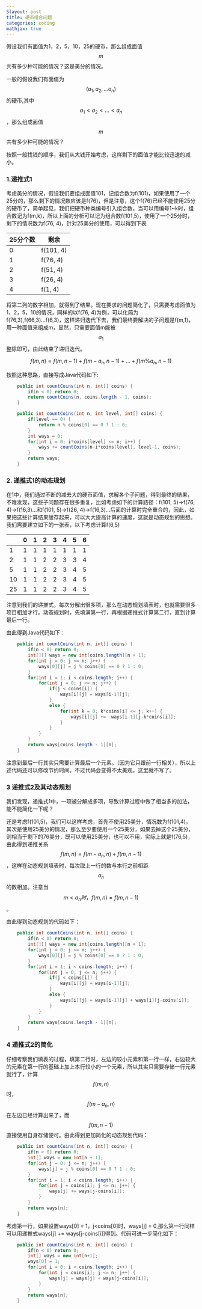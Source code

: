 ```yaml
---
5layout: post
title: 硬币组合问题
categories: coding
mathjax: true
---
```


假设我们有面值为1，2，5，10，25的硬币，那么组成面值$$m$$共有多少种可能的情况？这是美分的情况。

一般的假设我们有面值为$$(a_1,a_2,...a_n)  $$的硬币,其中$$ a_1<a_2<...<a_n$$，那么组成面值$$m$$共有多少种可能的情况？

按照一般找钱的顺序，我们从大钱开始考虑，这样剩下的面值才能比较迅速的减小。

### 1.递推式1

考虑美分的情况，假设我们要组成面值101，记组合数为f(101)，如果使用了一个25分的，那么剩下的情况数应该是f(76)，但是注意，这个f(76)已经不能使用25分的硬币了，简单起见，我们把硬币种类编号引入组合数，当可以用编号1~k时，组合数记为f(m,k)，所以上面的分析可以记为组合数f(101,5)，使用了一个25分时，剩下的情况数为f(76, 4)，针对25美分的使用，可以得到下表

| 25分个数 | 剩余        |
| ----- | --------- |
| 0     | f(101, 4) |
| 1     | f(76, 4)  |
| 2     | f(51, 4)  |
| 3     | f(26, 4)  |
| 4     | f(1, 4)   |

将第二列的数字相加，就得到了结果。现在要求的问题简化了，只需要考虑面值为1，2，5，10的情况，同样的以f(76, 4)为例，可以化简为f(76,3),f(66,3)...f(6,3)，这样递归迭代下去，我们最终要解决的子问题是f(m,1)，用一种面值来组成m，显然，只需要面值m能被$$a_1$$整除即可，由此结束了递归迭代。

$$ f(m, n) = f(m, n-1)  + f(m-a_n, n-1) + ...+f(m\%a_n, n-1)$$

按照这种思路，直接写成Java代码如下:

```java
    public int countCoins(int n, int[] coins) {
        if(n < 0) return 0;
        return countCoins(n, coins.length - 1, coins);
    }

    public int countCoins(int n, int level, int[] coins) {
        if(level == 0) {
            return n % coins[0] == 0 ? 1 : 0;
        }
        int ways = 0;
        for(int i = 0; i*coins[level] <= n; i++) {
            ways += countCoins(n-i*coins[level], level-1, coins);
        }
        return ways;
    }
```

### 2. 递推式1的动态规划

在1中，我们通过不断的减去大的硬币面值，求解各个子问题，得到最终的结果，不难发现，这些子问题存在很多重复，比如考虑如下的计算路径：f(101, 5)->f(76, 4)->f(16,3)...和f(101, 5)->f(26, 4)->f(16,3)...后面的计算时完全重合的，因此，如果把这些计算结果缓存起来，可以大大提高计算的速度，这就是动态规划的思想。我们需要建立如下的一张表，以下考虑计算f(6,5)

|      | 0    | 1    | 2    | 3    | 4    | 5    | 6    |
| ---- | ---- | ---- | ---- | ---- | ---- | ---- | ---- |
| 1    | 1    | 1    | 1    | 1    | 1    | 1    | 1    |
| 2    | 1    | 1    | 2    | 2    | 3    | 3    | 4    |
| 5    | 1    | 1    | 2    | 2    | 3    | 4    | 5    |
| 10   | 1    | 1    | 2    | 2    | 3    | 4    | 5    |
| 25   | 1    | 1    | 2    | 2    | 3    | 4    | 5    |

注意到我们的递推式，每次分解出很多项，那么在动态规划填表时，也就需要很多项目相加才行。动态规划时，先填满第一行，再根据递推式计算第二行，直到计算最后一行。

由此得到Java代码如下：

```java
    public int countCoins(int n, int[] coins) {
        if(n < 0) return 0;
        int[][] ways = new int[coins.length][n + 1];
        for(int j = 0; j <= n; j++) {
            ways[0][j] = j % coins[0] == 0 ? 1 : 0;
        }
        for(int i = 1; i < coins.length; i++) {
            for(int j = 0; j <= n; j++) {
                if(j < coins[i]) {
                    ways[i][j] = ways[i-1][j];
                }
                else {
                    for(int k = 0; k*coins[i] <= j; k++) {
                        ways[i][j] +=  ways[i-1][j-k*coins[i]];
                    }
                }
            }
        }
        return ways[coins.length - 1][n];
    }
```

注意到最后一行其实只需要计算最后一个元素。（因为它只跟前一行相关），所以上述代码还可以修改节约时间，不过代码会变得不太美观，这里就不写了。

### 3 递推式2及其动态规划

我们发现，递推式1中，一项被分解成多项，导致计算过程中做了相当多的加法，能不能简化一下呢？

还是考虑f(101,5)，我们可以这样考虑，首先不使用25美分，情况数为f(101,4)，其次是使用25美分的情况，那么至少要使用一个25美分，如果去掉这个25美分，则相当于剩下的76美分，既可以使用25美分，也可以不用，实际上就是f(76,5)，由此得到递推关系$$ f(m, n) = f(m-a_n, n) + f(m, n-1)$$，这样在动态规划填表时，每次取上一行的数与本行之前相距$$a_n$$的数相加。注意当$$m<a_n时，f(m, n) = f(m, n-1)$$。

由此得到动态规划的代码如下：

```java
    public int countCoins(int n, int[] coins) {
        if(n < 0) return 0;
        int[][] ways = new int[coins.length][n + 1];
        for(int j = 0; j <= n; j++) {
            ways[0][j] = j % coins[0] == 0 ? 1 : 0;
        }
        for(int i = 1; i < coins.length; i++) {
            for(int j = 0; j <= n; j++) {
                if(j < coins[i]) {
                    ways[i][j] = ways[i-1][j];
                }
                else {
                    ways[i][j] = ways[i-1][j] + ways[i][j-coins[i]];
                }
            }
        }
        return ways[coins.length - 1][n];
    }
```

### 4 递推式2的简化

仔细考察我们填表的过程，填第二行时，左边的较小元素和第一行一样，右边较大的元素在第一行的基础上加上本行较小的一个元素，所以其实只需要存储一行元素就行了，计算 $$f(m, n)$$时， $$f(m-a_n, n)$$在左边已经计算出来了，而$$f(m, n-1)$$直接使用自身存储便可。由此得到更加简化的动态规划代码：

```java
    public int countCoins(int n, int[] coins) {
        if(n < 0) return 0;
        int[] ways = new int[n + 1];
        for(int j = 0; j <= n; j++) {
            ways[j] = j % coins[0] == 0 ? 1 : 0;
        }
        for(int i = 1; i < coins.length; i++) {
            for(int j = coins[i]; j <= n; j++) {
                ways[j] += ways[j-coins[i]];
            }
        }
        return ways[n];
    }
```

考虑第一行，如果设置ways[0] = 1，j<coins[0]时，ways[j] = 0,那么第一行同样可以用递推式ways[j] += ways[j-coins[i]]得到。代码可进一步简化如下：

```java
    public int countCoins(int n, int[] coins) {
        if(n < 0) return 0;
        int[] ways = new int[n+1];
        ways[0] = 1;
        for(int i = 0; i < coins.length; i++) {
            for(int j = coins[i]; j <= n; j++) {
                ways[j] = ways[j] + ways[j-coins[i]];
            }
        }
        return ways[n];
    }
```